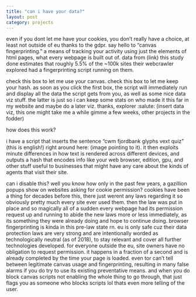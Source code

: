 ```yaml
---
title: "can i have your data?"
layout: post
category: projects
---
```


even if you dont let me have your cookies, you don’t really have a choice, at least not outside of eu thanks to the gdpr. say hello to “canvas fingerprinting.” a means of tracking your activity using just the elements of html pages, what every webpage is built out of. data from (link) this study done estimates that roughly 5.5% of the ~100k sites their webcrawler explored had a fingerprinting script running on them.

check this box to let me use your canvas. check this box to let me keep your hash.
as soon as you click the first box, the script will immediately run and display all the data the script gets from you, as well as some nice data viz stuff. the latter is just so i can keep some stats on who made it this far in my website and maybe do a later viz. thanks, explorer :salute:
(insert data viz, this one might take me a while gimme a few weeks, other projects in the fodder)

how does this work?

i have a script that inserts the sentence “cwm fjordbank glyphs vext quiz” (this is english!) right around here: (image pointing to it). it then exploits minute differences in how text is rendered across different devices, and outputs a hash that encodes info like your web browser, edition, gpu, and other stuff useful to businesses that might have any care about the kinds of agents that visit their site.

can i disable this? well you know how only in the past few years, a gazillion popups show on websites asking for cookie permission? cookies have been a thing for decades before this, there just werent any laws regarding it so obviously pretty much every site ever used them. then the law was put in place and so magically all of a sudden every webpage had its permission request up and running to abide the new laws more or less immediately, as its something they were already doing and hope to continue doing. 
browser fingerprinting is kinda in this pre-law state rn. 
eu is only safe cuz their data protection laws are very strong and are intentionally worded as technologically neutral (as of 2018), to stay relevant and cover all further technologies developed. for everyone outside the eu, site owners have no obligation to request permission. it happens in a fraction of a second and is already completed by the time your page is loaded. even tor can’t tell between legitimate canvas usage and fingerprinting, resulting in many false alarms if you do try to use its existing preventative means. and when you do block canvas scripts not enabling the whole thing to go through, that just flags you as someone who blocks scripts lol thats even more telling of the user.
